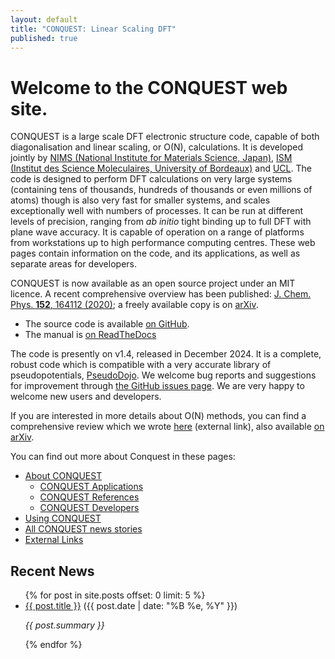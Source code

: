 ```yaml
---
layout: default
title: "CONQUEST: Linear Scaling DFT"
published: true
---
```

# Welcome to the CONQUEST web site.

CONQUEST is a large scale DFT electronic structure code, capable of
both diagonalisation and linear scaling, or O(N), calculations.  It is
developed jointly by [NIMS (National Institute for Materials Science,
Japan)](http://www.nims.go.jp), [ISM (Institut des Science
Moleculaires, University of
Bordeaux)](https://www.ism.u-bordeaux.fr/?lang=en) and
[UCL](http://www.ucl.ac.uk). The code is designed to perform DFT
calculations on very large systems (containing tens of thousands,
hundreds of thousands or even millions of atoms) though is also
very fast for smaller systems, and scales exceptionally well with
numbers of processes. It can be run at
different levels of precision, ranging from *ab initio* tight binding
up to full DFT with plane wave accuracy. It is capable of operation on
a range of platforms from workstations up to high performance
computing centres. These web pages contain information on the code,
and its applications, as well as separate areas for developers.

CONQUEST is now available as an open source project under an MIT
licence.  A recent comprehensive overview has been published:
[J. Chem. Phys. **152**, 164112 (2020)](https://doi.org/10.1063/5.0005074);
a freely available copy is on [arXiv](https://arxiv.org/abs/2002.07704). 

* The source code is available [on GitHub](https://github.com/OrderN/CONQUEST-release). 
* The manual is [on ReadTheDocs](https://conquest.readthedocs.io/)

The code is presently on v1.4, released in December 2024.
It is a complete, robust code which is compatible with a very accurate
library of pseudopotentials,
[PseudoDojo](http://http://www.pseudo-dojo.org).  We welcome bug
reports and suggestions for improvement through [the GitHub issues
page](https://github.com/OrderN/CONQUEST-release/issues).  We are very
happy to welcome new users and developers.

If you are interested in more details about O(N) methods,
you can find a comprehensive review which we wrote
[here](http://stacks.iop.org/0034-4885/75/i=3/a=036503) (external
link), also available [on arXiv](https://arxiv.org/abs/1108.5976). 

You can find out more about Conquest in these pages:

* [About CONQUEST](/about.html)
   * [CONQUEST Applications](/applications.html)
   * [CONQUEST References](/references.html)
   * [CONQUEST Developers](/developers.html)
* [Using CONQUEST](/using.html)
* [All CONQUEST news stories](/news.html)
* [External Links](/links.html)

## Recent News
<ul>
  {% for post in site.posts offset: 0 limit: 5 %}
    <li><a href="{{ post.url }}">{{ post.title }}</a> ({{ post.date | date: "%B %e, %Y" }})
    <p>
      <i>{{ post.summary }}</i>
    </p>
    </li>
  {% endfor %}
</ul>
